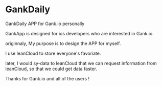 # GankDaily
GankDaily APP for Gank.io personally

GankApp is designed for ios developers who are interested in Gank.io.

originnaly, My purpose is to design the APP for myself.

I use leanCloud to store everyone's favoriate.

later, I would sy-data to leanCloud that we can request information from leanCloud, so that we could get data faster.

Thanks for Gank.io and all of the users !
